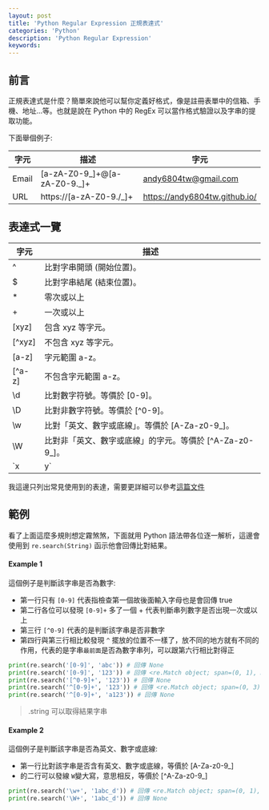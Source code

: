 ```yaml
---
layout: post
title: 'Python Regular Expression 正規表達式'
categories: 'Python'
description: 'Python Regular Expression'
keywords: 
---
```


## 前言
正規表達式是什麼？簡單來說他可以幫你定義好格式，像是註冊表單中的信箱、手機、地址...等。也就是說在 Python 中的 RegEx 可以當作格式驗證以及字串的提取功能。

下面舉個例子:

| 字元      | 描述        | 字元                 
|----------|-------------|-------------|
Email	|[a-zA-Z0-9_]+@[a-zA-Z0-9._]+	|andy6804tw@gmail.com
URL	|https://[a-zA-Z0-9./_]+	|https://andy6804tw.github.io/

## 表達式一覽

| 字元           | 描述                   
|---------------|------------------|
   ^	     |比對字串開頭 (開始位置)。
   $	     |比對字串結尾 (結束位置)。
   *	     |零次或以上
   +	     |一次或以上
  [xyz]	   |包含 xyz 等字元。
  [^xyz]   |不包含 xyz 等字元。
  [a-z]	   |字元範圍 a-z。
  [^a-z]	 |不包含字元範圍 a-z。
  \d	     |比對數字符號。等價於 [0-9]。
  \D	     |比對非數字符號。等價於 [^0-9]。
  \w	     |比對「英文、數字或底線」。等價於 [A-Za-z0-9_]。
  \W	     |比對非「英文、數字或底線」的字元。等價於 [^A-Za-z0-9_]。
  `x|y`    |比對 x 或 y。

我這邊只列出常見使用到的表達，需要更詳細可以參考[這篇文件](https://www.w3schools.com/python/python_regex.asp)

## 範例
看了上面這麼多規則想定霧煞煞，下面就用 Python 語法帶各位逐一解析，這邊會使用到 `re.search(String)` 函示他會回傳比對結果。

#### Example 1

這個例子是判斷該字串是否為數字:
- 第一行只有 `[0-9]` 代表指檢查第一個故後面輸入字母也是會回傳 true
- 第二行各位可以發現 `[0-9]+` 多了一個 + 代表判斷串列數字是否出現一次或以上
- 第三行 `[^0-9]` 代表的是判斷該字串是否非數字
- 第四行與第三行相比較發現 `^` 擺放的位置不一樣了，放不同的地方就有不同的作用，代表的是字串`最前面`是否為數字串列，可以跟第六行相比對得正

```py
print(re.search('[0-9]', 'abc')) # 回傳 None
print(re.search('[0-9]', '123')) # 回傳 <re.Match object; span=(0, 1), match='1'>
print(re.search('[^0-9]+', '123')) # 回傳 None
print(re.search('^[0-9]+', '123')) # 回傳 <re.Match object; span=(0, 3), match='123'>
print(re.search('^[0-9]+', 'a123')) # 回傳 None
```

> .string 可以取得結果字串

#### Example 2

這個例子是判斷該字串是否為英文、數字或底線:
- 第一行比對該字串是否含有英文、數字或底線，等價於 [A-Za-z0-9_]
- 的二行可以發線 `W`變大寫，意思相反，等價於 [^A-Za-z0-9_]

```py
print(re.search('\w+', '1abc_d')) # 回傳 <re.Match object; span=(0, 1), match='1'>
print(re.search('\W+', '1abc_d')) # 回傳 None
```